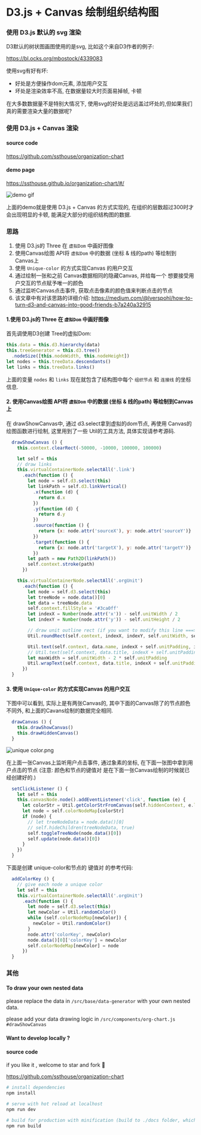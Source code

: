 # D3.js + Canvas 绘制组织结构图

### 使用 D3.js 默认的 svg 渲染
D3默认的树状图画图使用的是svg, 比如这个来自D3作者的例子:

https://bl.ocks.org/mbostock/4339083

使用svg有好有坏:
- 好处是方便操作dom元素, 添加用户交互
- 坏处是渲染效率不高, 在数据量较大时页面易掉帧, 卡顿

在大多数数据量不是特别大情况下, 使用svg的好处是远远盖过坏处的,但如果我们真的需要渲染大量的数据呢?


### 使用 D3.js + Canvas 渲染

#### source code
https://github.com/ssthouse/organization-chart

#### demo page
https://ssthouse.github.io/organization-chart/#/


![demo gif](https://raw.githubusercontent.com/ssthouse/organization-chart/master/screenshots/org-chart.gif)


上面的demo就是使用 D3.js + Canvas 的方式实现的, 在组织的层数超过300时才会出现明显的卡顿, 能满足大部分的组织结构图的数据.

### 思路

1. 使用 D3.js的 Three 在 `虚拟Dom` 中画好图像
2. 使用Canvas绘图 API将 `虚拟Dom` 中的数据 (坐标 & 线的path) 等绘制到Canvas上
3. 使用 `Unique-color` 的方式实现Canvas 的用户交互
  1. 通过绘制一张和之前 Canvas数据相同的隐藏Canvas, 并给每一个 想要接受用户交互的节点赋予唯一的颜色
  2. 通过监听Canvas点击事件, 获取点击像素的颜色值来判断点击的节点
  3. 该文章中有对该思路的详细介绍: https://medium.com/@lverspohl/how-to-turn-d3-and-canvas-into-good-friends-b7a240a32915

#### 1.使用 D3.js的 Three 在 `虚拟Dom` 中画好图像
首先调使用D3创建 Tree的虚拟Dom:

```javascript
this.data = this.d3.hierarchy(data)
this.treeGenerator = this.d3.tree()
  .nodeSize([this.nodeWidth, this.nodeHeight])
let nodes = this.treeData.descendants()
let links = this.treeData.links()
```

上面的变量 `nodes` 和 `links` 现在就包含了结构图中每个 `组织节点` 和 `连接线` 的坐标信息.


#### 2. 使用Canvas绘图 API将 `虚拟Dom` 中的数据 (坐标 & 线的path) 等绘制到Canvas上

在 drawShowCanvas中,  通过 d3.select拿到虚拟的dom节点, 再使用 Canvas的绘图函数进行绘制, 这里用到了一些 Util的工具方法,  具体实现请参考源码.

```javascript
  drawShowCanvas () {
    this.context.clearRect(-50000, -10000, 100000, 100000)

    let self = this
    // draw links
    this.virtualContainerNode.selectAll('.link')
      .each(function () {
        let node = self.d3.select(this)
        let linkPath = self.d3.linkVertical()
          .x(function (d) {
            return d.x
          })
          .y(function (d) {
            return d.y
          })
          .source(function () {
            return {x: node.attr('sourceX'), y: node.attr('sourceY')}
          })
          .target(function () {
            return {x: node.attr('targetX'), y: node.attr('targetY')}
          })
        let path = new Path2D(linkPath())
        self.context.stroke(path)
      })

    this.virtualContainerNode.selectAll('.orgUnit')
      .each(function () {
        let node = self.d3.select(this)
        let treeNode = node.data()[0]
        let data = treeNode.data
        self.context.fillStyle = '#3ca0ff'
        let indexX = Number(node.attr('x')) - self.unitWidth / 2
        let indexY = Number(node.attr('y')) - self.unitHeight / 2

        // draw unit outline rect (if you want to modify this line ===>   please modify the same line in `drawHiddenCanvas`)
        Util.roundRect(self.context, indexX, indexY, self.unitWidth, self.unitHeight, 4, true, false)

        Util.text(self.context, data.name, indexX + self.unitPadding, indexY + self.unitPadding, '20px', '#ffffff')
        // Util.text(self.context, data.title, indexX + self.unitPadding, indexY + self.unitPadding + 30, '20px', '#000000')
        let maxWidth = self.unitWidth - 2 * self.unitPadding
        Util.wrapText(self.context, data.title, indexX + self.unitPadding, indexY + self.unitPadding + 24, maxWidth, 20)
      })
  }
```

#### 3. 使用 `Unique-color` 的方式实现Canvas 的用户交互
下图中可以看到, 实际上是有两张Canvas的, 其中下面的Canvas除了的节点颜色不同外, 和上面的Cavans绘制的数据完全相同.

```javascript
  drawCanvas () {
    this.drawShowCanvas()
    this.drawHiddenCanvas()
  }
```

![unique color.png](https://raw.githubusercontent.com/ssthouse/organization-chart/master/screenshots/unique_color.png)


在上面一张Canvas上监听用户点击事件, 通过象素的坐标, 在下面一张图中拿到用户点击的节点 (注意: 颜色和节点的键值对 是在下面一张Canvas绘制的时候就已经创建好的.)

```javascript
  setClickListener () {
    let self = this
    this.canvasNode.node().addEventListener('click', function (e) {
      let colorStr = Util.getColorStrFromCanvas(self.hiddenContext, e.layerX, e.layerY)
      let node = self.colorNodeMap[colorStr]
      if (node) {
        // let treeNodeData = node.data()[0]
        // self.hideChildren(treeNodeData, true)
        self.toggleTreeNode(node.data()[0])
        self.update(node.data()[0])
      }
    })
  }
```

下面是创建 unique-color和节点的 键值对 的参考代码:

```javascript
  addColorKey () {
    // give each node a unique color
    let self = this
    this.virtualContainerNode.selectAll('.orgUnit')
      .each(function () {
        let node = self.d3.select(this)
        let newColor = Util.randomColor()
        while (self.colorNodeMap[newColor]) {
          newColor = Util.randomColor()
        }
        node.attr('colorKey', newColor)
        node.data()[0]['colorKey'] = newColor
        self.colorNodeMap[newColor] = node
      })
  }
```

### 其他

#### To draw your own nested data

please replace the data in `/src/base/data-generator` with your own nested data.

please add your data drawing logic in `/src/components/org-chart.js #drawShowCanvas`

#### Want to develop locally ?

#### source code
if you like it , welcome to star and fork :tada:

https://github.com/ssthouse/organization-chart

``` bash
# install dependencies
npm install

# serve with hot reload at localhost
npm run dev

# build for production with minification (build to ./docs folder, which can be auto servered by github page 🤓)
npm run build
```
